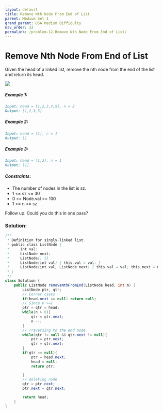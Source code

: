 ```yaml
---
layout: default
title: Remove Nth Node From End of List
parent: Medium Set 1
grand_parent: DSA Medium Difficulty
nav_order: 12
permalink: /problem-12-Remove Nth Node From End of List/
---
```

# Remove Nth Node From End of List
Given the head of a linked list, remove the nth node from the end of the list and return its head.

![](../../assets/images/ds/remove_ex1.jpeg)
##### Example 1:
```markdown
Input: head = [1,2,3,4,5], n = 2
Output: [1,2,3,5]
```
##### Example 2:
```markdown
Input: head = [1], n = 1
Output: []
```
##### Example 3:
```markdown
Input: head = [1,2], n = 1
Output: [1]
```
##### Constraints:
* The number of nodes in the list is sz.
* 1 <= sz <= 30
* 0 <= Node.val <= 100
* 1 <= n <= sz


Follow up: Could you do this in one pass?

### Solution:
```java
/**
 * Definition for singly-linked list.
 * public class ListNode {
 *     int val;
 *     ListNode next;
 *     ListNode() {}
 *     ListNode(int val) { this.val = val; }
 *     ListNode(int val, ListNode next) { this.val = val; this.next = next; }
 * }
 */
class Solution {
    public ListNode removeNthFromEnd(ListNode head, int n) {
        ListNode ptr, qtr;
        // Corner cases
        if(head.next == null) return null;
        // Since n >=1
        ptr = qtr = head;
        while(n > 0){
            qtr = qtr.next;
            n --;
        }
        // Traversing to the end node
        while(qtr != null && qtr.next != null){
            ptr = ptr.next;
            qtr = qtr.next;
        }
        if(qtr == null){
            ptr = head.next;
            head = null;
            return ptr;

        } 
        // deleting node
        qtr = ptr.next;
        ptr.next = qtr.next;

        return head;
    }
}
```